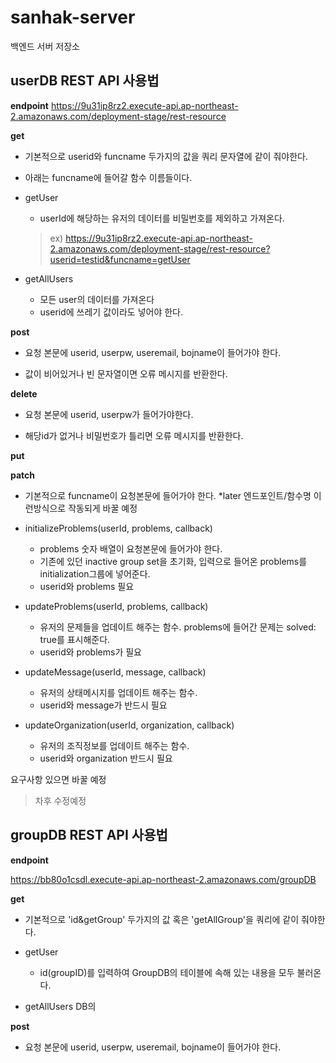 # sanhak-server
백엔드 서버 저장소


## userDB REST API 사용법
**endpoint**
https://9u31ip8rz2.execute-api.ap-northeast-2.amazonaws.com/deployment-stage/rest-resource

**get**

* 기본적으로 userid와 funcname 두가지의 값을 쿼리 문자열에 같이 줘야한다.

* 아래는 funcname에 들어갈 함수 이름들이다.

* getUser
  * userId에 해당하는 유저의 데이터를 비밀번호를 제외하고 가져온다.
  > ex) https://9u31ip8rz2.execute-api.ap-northeast-2.amazonaws.com/deployment-stage/rest-resource?userid=testid&funcname=getUser

* getAllUsers
  * 모든 user의 데이터를 가져온다
  * userid에 쓰레기 값이라도 넣어야 한다.
 

**post**

* 요청 본문에 userid, userpw, useremail, bojname이 들어가야 한다.

* 값이 비어있거나 빈 문자열이면 오류 메시지를 반환한다.


**delete**

* 요청 본문에 userid, userpw가 들어가야한다.

* 해당id가 없거나 비밀번호가 틀리면 오류 메시지를 반환한다.


**put**


**patch**

* 기본적으로 funcname이 요청본문에 들어가야 한다.
*later 엔드포인트/함수명 이런방식으로 작동되게 바꿀 예정

* initializeProblems(userId, problems, callback)
  * problems 숫자 배열이 요청본문에 들어가야 한다.
  * 기존에 있던 inactive group set을 초기화, 입력으로 들어온 problems를 initialization그룹에 넣어준다.
  * userid와 problems 필요

* updateProblems(userId, problems, callback)
  * 유저의 문제들을 업데이트 해주는 함수. problems에 들어간 문제는 solved: true를 표시해준다.
  * userid와 problems가 필요

* updateMessage(userId, message, callback)
  * 유저의 상태메시지를 업데이트 해주는 함수.
  * userid와 message가 반드시 필요

* updateOrganization(userId, organization, callback)
  * 유저의 조직정보를 업데이트 해주는 함수.
  * userid와 organization 반드시 필요

요구사항 있으면 바꿀 예정

> 차후 수정예정

## groupDB REST API 사용법

**endpoint**

https://bb80o1csdl.execute-api.ap-northeast-2.amazonaws.com/groupDB

**get**

* 기본적으로 'id&getGroup' 두가지의 값 혹은 'getAllGroup'을 쿼리에 같이 줘야한다.

* getUser
  * id(groupID)를 입력하여 GroupDB의 테이블에 속해 있는 내용을 모두 불러온다.

* getAllUsers
DB의 

**post**

* 요청 본문에 userid, userpw, useremail, bojname이 들어가야 한다.


